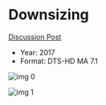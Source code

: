 # Downsizing

[Discussion Post](https://www.avsforum.com/threads/bass-eq-for-filtered-movies.2995212/post-56737630)

* Year: 2017
* Format: DTS-HD MA 7.1

![img 0](https://fanart.tv/fanart/movies/301337/moviethumb/downsizing-5a6f4a7e0d1ba.jpg)

![img 1](https://i.imgur.com/x66uKEa.png)

